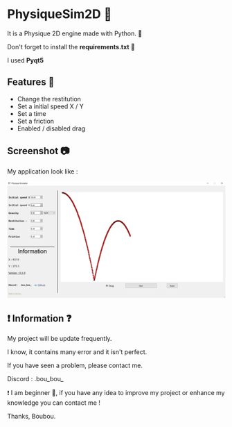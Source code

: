 
# PhysiqueSim2D 🌆

It is a Physique 2D engine made with Python. 🐍

Don't forget to install the __requirements.txt__ 📃

I used __Pyqt5__




## Features 🚩

- Change the restitution
- Set a initial speed X / Y
- Set a time
- Set a friction
- Enabled / disabled drag 




## Screenshot 📷

My application look like : 

![App Screenshot](app.png)


## ❗ Information ❓

My project will be update frequently.

I know, it contains many error and it isn't perfect.

If you have seen a problem, please contact me.

Discord : .bou_bou_

❗ I am beginner 👶, if you have any idea to improve my project or enhance my knowledge you can contact me !

Thanks, Boubou.
